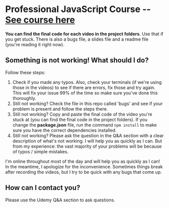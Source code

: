 # Professional JavaScript Course -- [See course here](https://www.udemy.com/course/professional-javascript-course/?referralCode=0C1D5752923168BC87C2)

**You can find the final code for each video in the project folders**. Use that if you get stuck. There is also a bugs file, a slides file and a readme file (you're reading it right now).

## Something is not working! What should I do?

Follow these steps:

1. Check if you made any typos. Also, check your terminals (if we're using those in the videos) to see if there are errors, fix those and try again. This will fix your issue 99% of the time so make sure you've done this thoroughly.
2. Still not working? Check the file in this repo called 'bugs' and see if your problem is present and follow the steps there.
3. Still not working? Copy and paste the final code of the video you're stuck at (you can find the final code in the project folders). If you change the **package.json** file, run the command `npm install` to make sure you have the correct dependencies installed.
4. Still not working? Please ask the question in the Q&A section with a clear description of what's not working. I will help you as quickly as I can. But from my experience: the vast majority of your problems will be because of typos / simple mistakes.

I'm online throughout most of the day and will help you as quickly as I can! In the meantime, I apologize for the inconvenience. Sometimes things break after recording the videos, but I try to be quick with any bugs that come up.

## How can I contact you?

Please use the Udemy Q&A section to ask questions.
